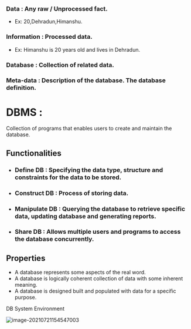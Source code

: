 ### Data : Any raw / Unprocessed fact.

- Ex: 20,Dehradun,Himanshu.

### Information : Processed data.

* Ex: Himanshu is 20 years old and lives in Dehradun.

### Database : Collection of related data.

### Meta-data : Description of the database. The database definition.

#  DBMS : 

Collection of programs that enables users to create and maintain the database.

## Functionalities

- ### Define DB : Specifying the data type, structure and constraints for the data to be stored.

- ### Construct DB : Process of storing data.

- ### Manipulate DB : Querying the database to retrieve specific data, updating database and generating reports.

- ### Share DB : Allows multiple users and programs to access the database concurrently. 



## Properties

- A database represents some aspects of the real word.
- A database is logically coherent collection of data with some inherent meaning.
- A database is designed  built and populated with data for a specific purpose.

DB System Environment

![image-20210721154547003](C:\Users\ACER\AppData\Roaming\Typora\typora-user-images\image-20210721154547003.png)







